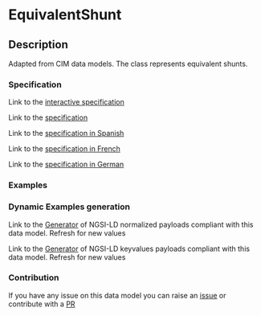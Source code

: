 # EquivalentShunt

## Description 

Adapted from CIM data models. The class represents equivalent shunts.
### Specification

Link to the [interactive specification](https://swagger.lab.fiware.org/?url=https://smart-data-models.github.io/dataModel.EnergyCIM/EquivalentShunt/swagger.yaml)

Link to the [specification](https://smart-data-models.github.io/dataModel.EnergyCIM/EquivalentShunt/doc/spec.md)

Link to the [specification in Spanish](https://smart-data-models.github.io/dataModel.EnergyCIM/EquivalentShunt/doc/spec_ES.md)

Link to the [specification in French](https://smart-data-models.github.io/dataModel.EnergyCIM/EquivalentShunt/doc/spec_FR.md)

Link to the [specification in German](https://smart-data-models.github.io/dataModel.EnergyCIM/EquivalentShunt/doc/spec_DE.md)
### Examples
### Dynamic Examples generation

Link to the [Generator](https://smartdatamodels.org/extra/ngsi-ld_generator_v0.92.php?schemaUrl=https://raw.githubusercontent.com/smart-data-models/dataModel.EnergyCIM/master/EquivalentShunt/schema.json&email=info@smartdatamodels.org) of NGSI-LD normalized payloads compliant with this data model. Refresh for new values

Link to the [Generator](https://smartdatamodels.org/extra/ngsi-ld_generator_keyvalues_v0.92.php?schemaUrl=https://raw.githubusercontent.com/smart-data-models/dataModel.EnergyCIM/master/EquivalentShunt/schema.json&email=info@smartdatamodels.org) of NGSI-LD keyvalues payloads compliant with this data model. Refresh for new values
### Contribution

 If you have any issue on this data model you can raise an [issue](https://github.com/smart-data-models/dataModel.EnergyCIM/issues)  or contribute with a [PR](https://github.com/smart-data-models/dataModel.EnergyCIM/pulls)